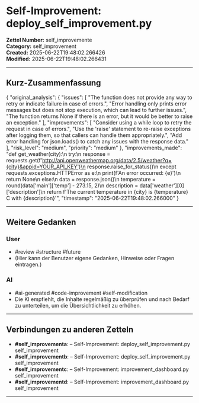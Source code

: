 # Self-Improvement: deploy_self_improvement.py

**Zettel Number:** self_improvemente  
**Category:** self_improvement  
**Created:** 2025-06-22T19:48:02.266426  
**Modified:** 2025-06-22T19:48:02.266431  

---

## Kurz-Zusammenfassung
{
  "original_analysis": {
    "issues": [
      "The function does not provide any way to retry or indicate failure in case of errors.",
      "Error handling only prints error messages but does not stop execution, which can lead to further issues.",
      "The function returns None if there is an error, but it would be better to raise an exception."
    ],
    "improvements": [
      "Consider using a while loop to retry the request in case of errors.",
      "Use the 'raise' statement to re-raise exceptions after logging them, so that callers can handle them appropriately.",
      "Add error handling for json.loads() to catch any issues with the response data."
    ],
    "risk_level": "medium",
    "priority": "medium"
  },
  "improvements_made": "def get_weather(city):\n        try:\n            response = requests.get(f'http://api.openweathermap.org/data/2.5/weather?q={city}&appid=YOUR_API_KEY')\n            response.raise_for_status()\n        except requests.exceptions.HTTPError as e:\n            print(f'An error occurred: {e}')\n            return None\n        else:\n            data = response.json()\n            temperature = round(data['main']['temp'] - 273.15, 2)\n            description = data['weather'][0]['description']\n            return f'The current temperature in {city} is {temperature} C with {description}'",
  "timestamp": "2025-06-22T19:48:02.266000"
}

---

## Weitere Gedanken

### User
- #review #structure #future
- (Hier kann der Benutzer eigene Gedanken, Hinweise oder Fragen eintragen.)

### AI
- #ai-generated #code-improvement #self-modification
- Die KI empfiehlt, die Inhalte regelmäßig zu überprüfen und nach Bedarf zu unterteilen, um die Übersichtlichkeit zu erhöhen.

---

## Verbindungen zu anderen Zetteln

- **#self_improvementa**:  – Self-Improvement: deploy_self_improvement.py self_improvement
- **#self_improvementb**:  – Self-Improvement: deploy_self_improvement.py self_improvement
- **#self_improvementc**:  – Self-Improvement: improvement_dashboard.py self_improvement
- **#self_improvementd**:  – Self-Improvement: improvement_dashboard.py self_improvement

---
